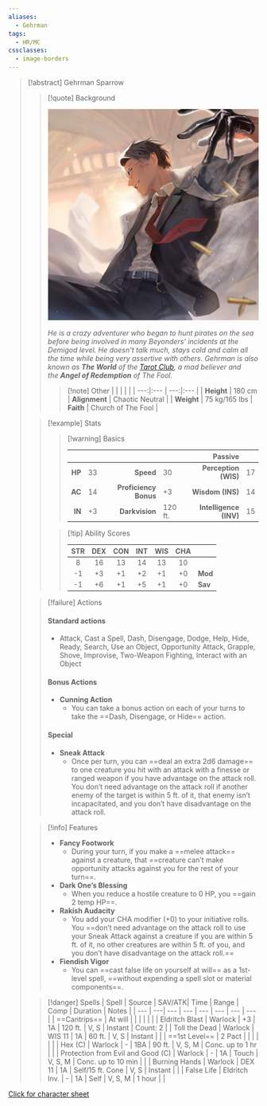 ```yaml
---
aliases:
  - Gehrman
tags:
  - HR/MC
cssclasses:
  - image-borders
---
```


> [!abstract] Gehrman Sparrow
> 
>> [!quote] Background
>>
>> ![0.25](images/gehrmanicon.jpg)
>>
>> *He is a crazy adventurer who began to hunt pirates on the sea before being involved in many Beyonders' incidents at the Demigod level. He doesn't talk much, stays cold and calm all the time while being very assertive with others. Gehrman is also known as **The World** of the [Tarot Club](https://lordofthemysteries.fandom.com/wiki/Tarot_Club "Tarot Club"), a mad believer and the **Angel of Redemption** of The Fool.*
>>
>>> [!note] Other
>>> |     |     |     |     |
>>> | ---:|:--- | ---:|:--- |
>>> | **Height** | 180 cm | **Alignment** | Chaotic Neutral |
>>> | **Weight** | 75 kg/165 lbs | **Faith** | Church of The Fool | 
>
>> [!example] Stats
>>> [!warning] Basics
>>> 
>>> |     |     |     |     | **Passive** |     |
>>> | ---:|:--- | ---:|:--- | ---:|:--- |
>>> | **HP** | 33 | **Speed** | 30 | **Perception (WIS)** | 17 |
>>> | **AC** | 14 | **Proficiency Bonus** | +3 |  **Wisdom (INS)** | 14 |
>>> | **IN** | +3 | **Darkvision** | 120 ft. | **Intelligence (INV)** | 15 |
>>
>>> [!tip] Ability Scores
>>> 
>>> | STR | DEX | CON | INT | WIS | CHA |  |
>>> |:---:|:---:|:---:|:---:|:---:|:---:|:--- |
>>> |  8 | 16 | 13 | 14 | 13 | 10 |     |
>>> | -1 | +3 | +1 | +2 | +1 | +0 | **Mod** |
>>> | -1 | +6 | +1 | +5 | +1 | +0 | **Sav** |
>>
>
>> [!failure] Actions 
>> #### Standard actions
>> - Attack, Cast a Spell, Dash, Disengage, Dodge, Help, Hide, Ready, Search, Use an Object, Opportunity Attack, Grapple, Shove, Improvise, Two-Weapon Fighting, Interact with an Object 
>> #### Bonus Actions 
>> - **Cunning Action** 
>>     - You can take a bonus action on each of your turns to take the ==Dash, Disengage, or Hide== action. 
>> #### Special
>> - **Sneak Attack** 
>>     - Once per turn, you can ==deal an extra 2d6 damage== to one creature you hit with an attack with a finesse or ranged weapon if you have advantage on the attack roll. You don’t need advantage on the attack roll if another enemy of the target is within 5 ft. of it, that enemy isn’t incapacitated, and you don’t have disadvantage on the attack roll. 
>
>> [!info] Features
>> - **Fancy Footwork**  
>>     - During your turn, if you make a ==melee attack== against a creature, that ==creature can’t make opportunity attacks against you for the rest of your turn==. 
>> - **Dark One’s Blessing**
>>     - When you reduce a hostile creature to 0 HP, you ==gain 2 temp HP==.
>> - **Rakish Audacity**
>>     - You add your CHA modifier (+0) to your initiative rolls. You ==don’t need advantage on the attack roll to use your Sneak Attack against a creature if you are within 5 ft. of it, no other creatures are within 5 ft. of you, and you don’t have disadvantage on the attack roll.== 
>> - **Fiendish Vigor** 
>>     - You can ==cast false life on yourself at will== as a 1st-level spell, ==without expending a spell slot or material components==.
>
>>[!danger] Spells 
>>| Spell | Source | SAV/ATK| Time | Range | Comp | Duration | Notes |
>>| --- | ---| --- | --- | --- | --- | --- | --- | 
>>| ==Cantrips== | At will | | | | | |
>>| Eldritch Blast | Warlock | +3 | 1A | 120 ft. | V, S | Instant | Count: 2 |
>>| Toll the Dead | Warlock | WIS 11 | 1A | 60 ft. | V, S | Instant | |
>>| ==1st Level== | 2 Pact  | | | | | |
>>| Hex (C) | Warlock | - | 1BA | 90 ft. | V, S, M | Conc. up to 1 hr | |
>>| Protection from Evil and Good (C) | Warlock | - | 1A | Touch | V, S, M | Conc. up to 10 min | |
>>| Burning Hands | Warlock | DEX 11 | 1A | Self/15 ft. Cone | V, S | Instant | |
>>| False Life | Eldritch Inv. | - | 1A | Self | V, S, M | 1 hour | |



[Click for character sheet](Gehrman%20Sparrow.pdf)